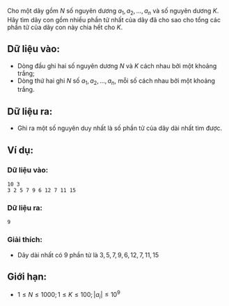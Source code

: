 Cho một dãy gồm $N$ số nguyên dương $a_1, a_2, ..., a_n$ và số nguyên dương $K$. Hãy tìm dãy con gồm nhiều phần tử nhất của dãy đã cho sao cho tổng các phần tử của dãy con này chia hết cho $K$.

## Dữ liệu vào:
- Dòng đầu ghi hai số nguyên dương $N$ và $K$ cách nhau bởi một khoảng trắng;
- Dòng thứ hai ghi $N$ số $a_1, a_2, ..., a_n$, mỗi số cách nhau bởi một khoảng trắng.

## Dữ liệu ra:
- Ghi ra một số nguyên duy nhất là số phần tử của dãy dài nhất tìm được.

## Ví dụ:
### Dữ liệu vào:
```
10 3
3 2 5 7 9 6 12 7 11 15
```

### Dữ liệu ra:
```
9
```

### Giải thích:
- Dãy dài nhất có $9$ phần tử là $3, 5, 7, 9, 6, 12, 7, 11, 15$

## Giới hạn:
- $1 ≤ N ≤ 1000; 1 ≤ K ≤ 100; |a_i|≤ 10^9$